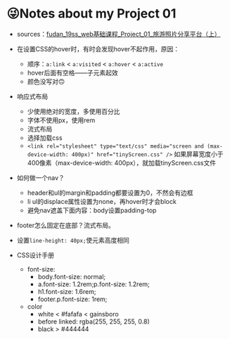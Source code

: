# 😜Notes about my Project 01  

* sources：[fudan_19ss_web基础课程_Project_01_旅游照片分享平台（上）](https://github.com/fudansswebfundamental/Project1-2020)

* 在设置CSS的hover时，有时会发现hover不起作用，原因：  
  * 顺序：`a:link` < `a:visited` < `a:hover` < `a:active`
  * hover后面有空格——子元素起效  
  * 颜色没写对🙃

* 响应式布局  
  * 少使用绝对的宽度，多使用百分比  
  * 字体不使用px，使用rem  
  * 流式布局  
  * 选择加载css  
  * `<link rel="stylesheet" type="text/css" media="screen and (max-device-width: 400px)" href="tinyScreen.css" />`
  如果屏幕宽度小于400像素（max-device-width: 400px），就加载tinyScreen.css文件

* 如何做一个nav？
  * header和ul的margin和padding都要设置为0，不然会有边框  
  * li ul的displace属性设置为none，再hover时才会block
  * 避免nav遮盖下面内容：body设置padding-top  

* footer怎么固定在底部？流式布局。

* 设置`line-height: 40px;`使元素高度相同

* CSS设计手册
  * font-size:
    * body.font-size: normal;
    * a.font-size: 1.2rem;p.font-size: 1.2rem;
    * h1.font-size: 1.6rem;
    * footer.p.font-size: 1rem;
  * color
    * white < #fafafa < gainsboro
    * before linked: rgba(255, 255, 255, 0.8)
    * black > #444444
